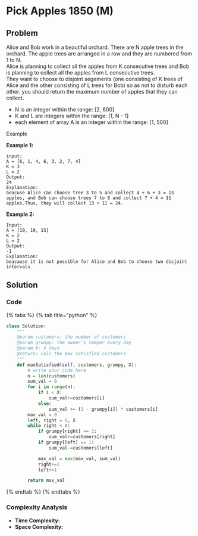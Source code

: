 # Pick Apples 1850 \(M\)

## Problem

Alice and Bob work in a beautiful orchard. There are N apple trees in the orchard. The apple trees are arranged in a row and they are numbered from 1 to N.  
Alice is planning to collect all the apples from K consecutive trees and Bob is planning to collect all the apples from L consecutive trees.  
They want to choose to disjoint segements \(one consisting of K trees of Alice and the other consisting of L trees for Bob\) so as not to disturb each other. you should return the maximum number of apples that they can collect.

* N is an integer within the range: \[2, 600\]
* K and L are integers within the range: \[1, N - 1\]
* each element of array A is an integer within the range: \[1, 500\]

Example

**Example 1:**

```text
input:
A = [6, 1, 4, 6, 3, 2, 7, 4]
K = 3
L = 2
Output: 
24
Explanation: 
beacuse Alice can choose tree 3 to 5 and collect 4 + 6 + 3 = 13 apples, and Bob can choose trees 7 to 8 and collect 7 + 4 = 11 apples.Thus, they will collect 13 + 11 = 24.
```

**Example 2:**

```text
Input:
A = [10, 19, 15]
K = 2
L = 2
Output: 
-1
Explanation: 
beacause it is not possible for Alice and Bob to choose two disjoint intervals.
```

## Solution 

### Code

{% tabs %}
{% tab title="python" %}
```python
class Solution:
    """
    @param customers: the number of customers
    @param grumpy: the owner's temper every day
    @param X: X days
    @return: calc the max satisfied customers
    """
    def maxSatisfied(self, customers, grumpy, X):
        # write your code here
        n = len(customers)
        sum_val = 0
        for i in range(n):
            if i < X:
                sum_val+=customers[i]
            else:
                sum_val += (1 - grumpy[i]) * customers[i]
        max_val = 0
        left, right = 0, X
        while right < n:
            if grumpy[right] == 1:
                sum_val+=customers[right]
            if grumpy[left] == 1:
                sum_val-=customers[left]

            max_val = max(max_val, sum_val)
            right+=1
            left+=1

        return max_val
```
{% endtab %}
{% endtabs %}

### Complexity Analysis

* **Time Complexity:**
* **Space Complexity:**

